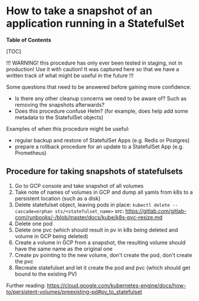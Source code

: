 # How to take a snapshot of an application running in a StatefulSet

**Table of Contents**

[TOC]

!!! WARNING! this procedure has only ever been tested in staging, not in production! Use it with caution! It was captured here so that we have a written track of what might be useful in the future !!!

Some questions that need to be answered before gaining more confidence:

- Is there any other cleanup concerns we need to be aware of? Such as removing the snapshots afterwards?
- Does this procedure confuse Helm? (for example, does help add some metadata to the StatefulSet objects)

Examples of when this procedure might be useful:

- regular backup and restore of StatefulSet Apps (e.g. Redis or Postgres)
- prepare a rollback procedure for an update to a StatefulSet App (e.g. Prometheus)

## Procedure for taking snapshots of statefulsets

1. Go to GCP console and take snapshot of all volumes
1. Take note of names of volumes in GCP and dump all yamls from k8s to a persistent location (such as a disk)
1. Delete statefulset object, leaving pods in place: `kubectl delete --cascade=orphan sts/<statefulset_name>` src: <https://gitlab.com/gitlab-com/runbooks/-/blob/master/docs/kube/k8s-pvc-resize.md>
1. Delete one pod
1. Delete one pvc (which should result in pv in k8s being deleted and volume in GCP being deleted)
1. Create a volume in GCP from a snapshot, the resulting volume should have the same name as the original one
1. Create pv pointing to the new volume, don't create the pod, don't create the pvc
1. Recreate statefulset and let it create the pod and pvc (which should get bound to the existing PV)

Further reading: <https://cloud.google.com/kubernetes-engine/docs/how-to/persistent-volumes/preexisting-pd#pv_to_statefulset>
